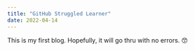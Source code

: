 ```yaml
---
title: "GitHub Struggled Learner"
date: 2022-04-14
---
```


This is my first blog.  Hopefully, it will go thru with no errors.  😙
